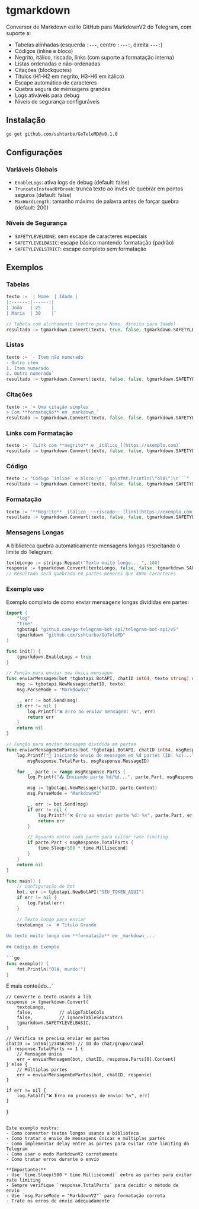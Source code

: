 # tgmarkdown

Conversor de Markdown estilo GitHub para MarkdownV2 do Telegram, com suporte a:

- Tabelas alinhadas (esquerda `:---`, centro `:---:`, direita `---:`)
- Códigos (inline e bloco)
- Negrito, itálico, riscado, links (com suporte a formatação interna)
- Listas ordenadas e não-ordenadas
- Citações (blockquotes)
- Títulos (H1-H2 em negrito, H3-H6 em itálico)
- Escape automático de caracteres
- Quebra segura de mensagens grandes
- Logs ativáveis para debug
- Níveis de segurança configuráveis

## Instalação

```bash
go get github.com/sshturbo/GoTeleMD@v0.1.0
```


## Configurações

### Variáveis Globais
- `EnableLogs`: ativa logs de debug (default: false)
- `TruncateInsteadOfBreak`: trunca texto ao invés de quebrar em pontos seguros (default: false)
- `MaxWordLength`: tamanho máximo de palavra antes de forçar quebra (default: 200)

### Níveis de Segurança
- `SAFETYLEVELNONE`: sem escape de caracteres especiais
- `SAFETYLEVELBASIC`: escape básico mantendo formatação (padrão)
- `SAFETYLEVELSTRICT`: escape completo sem formatação

## Exemplos

### Tabelas
```go
texto := `| Nome  | Idade |
|:------:|------:|
| João   | 25    |
| Maria  | 30    |`

// Tabela com alinhamento (centro para Nome, direita para Idade)
resultado := tgmarkdown.Convert(texto, true, false, tgmarkdown.SAFETYLEVELBASIC)
```

### Listas
```go
texto := `- Item não numerado
- Outro item
1. Item numerado
2. Outro numerado`
resultado := tgmarkdown.Convert(texto, false, false, tgmarkdown.SAFETYLEVELBASIC)
```

### Citações
```go
texto := `> Uma citação simples
> Com **formatação** em _markdown_`
resultado := tgmarkdown.Convert(texto, false, false, tgmarkdown.SAFETYLEVELBASIC)
```

### Links com Formatação
```go
texto := `[Link com **negrito** e _itálico_](https://exemplo.com)`
resultado := tgmarkdown.Convert(texto, false, false, tgmarkdown.SAFETYLEVELBASIC)
```

### Código
```go
texto := "Código `inline` e bloco:\n```go\nfmt.Println(\"olá\")\n```"
resultado := tgmarkdown.Convert(texto, false, false, tgmarkdown.SAFETYLEVELBASIC)
```

### Formatação
```go
texto := "**Negrito** _itálico_ ~~riscado~~ [link](https://exemplo.com)"
resultado := tgmarkdown.Convert(texto, false, false, tgmarkdown.SAFETYLEVELBASIC)
```

### Mensagens Longas
A biblioteca quebra automaticamente mensagens longas respeitando o limite do Telegram:

```go
textoLongo := strings.Repeat("Texto muito longo... ", 100)
response := tgmarkdown.Convert(textoLongo, false, false, tgmarkdown.SAFETYLEVELBASIC)
// Resultado será quebrado em partes menores que 4096 caracteres
```

### Exemplo uso
Exemplo completo de como enviar mensagens longas divididas em partes:

```go
import (
    "log"
    "time"
    tgbotapi "github.com/go-telegram-bot-api/telegram-bot-api/v5"
    tgmarkdown "github.com/sshturbo/GoTeleMD"
)

func init() {
	tgmarkdown.EnableLogs = true
}

// Função para enviar uma única mensagem
func enviarMensagem(bot *tgbotapi.BotAPI, chatID int64, texto string) error {
    msg := tgbotapi.NewMessage(chatID, texto)
    msg.ParseMode = "MarkdownV2"

    _, err := bot.Send(msg)
    if err != nil {
        log.Printf("❌ Erro ao enviar mensagem: %v", err)
        return err
    }
    return nil
}

// Função para enviar mensagem dividida em partes
func enviarMensagemEmPartes(bot *tgbotapi.BotAPI, chatID int64, msgResponse tgmarkdown.MessageResponse) error {
    log.Printf("📨 Iniciando envio de mensagem em %d partes (ID: %s)...",
        msgResponse.TotalParts, msgResponse.MessageID)

    for _, parte := range msgResponse.Parts {
        log.Printf("📤 Enviando parte %d/%d...", parte.Part, msgResponse.TotalParts)

        msg := tgbotapi.NewMessage(chatID, parte.Content)
        msg.ParseMode = "MarkdownV2"

        _, err := bot.Send(msg)
        if err != nil {
            log.Printf("❌ Erro ao enviar parte %d: %v", parte.Part, err)
            return err
        }

        // Aguarda entre cada parte para evitar rate limiting
        if parte.Part < msgResponse.TotalParts {
            time.Sleep(500 * time.Millisecond)
        }
    }
    return nil
}

func main() {
    // Configuração do bot
    bot, err := tgbotapi.NewBotAPI("SEU_TOKEN_AQUI")
    if err != nil {
        log.Fatal(err)
    }

    // Texto longo para enviar
    textoLongo := `# Título Grande
    
Um texto muito longo com **formatação** em _markdown_...
    
## Código de Exemplo
    
```go
func exemplo() {
    fmt.Println("Olá, mundo!")
}
```
    
E mais conteúdo...`

    // Converte o texto usando a lib
    response := tgmarkdown.Convert(
        textoLongo,
        false,          // alignTableCols
        false,          // ignoreTableSeparators
        tgmarkdown.SAFETYLEVELBASIC,
    )

    // Verifica se precisa enviar em partes
    chatID := int64(123456789) // ID do chat/grupo/canal
    if response.TotalParts <= 1 {
        // Mensagem única
        err = enviarMensagem(bot, chatID, response.Parts[0].Content)
    } else {
        // Múltiplas partes
        err = enviarMensagemEmPartes(bot, chatID, response)
    }

    if err != nil {
        log.Fatalf("❌ Erro no processo de envio: %v", err)
    }
}
```

Este exemplo mostra:
- Como converter textos longos usando a biblioteca
- Como tratar o envio de mensagens únicas e múltiplas partes
- Como implementar delay entre as partes para evitar rate limiting do Telegram
- Como usar o modo MarkdownV2 corretamente
- Como tratar erros durante o envio

**Importante:**
- Use `time.Sleep(500 * time.Millisecond)` entre as partes para evitar rate limiting
- Sempre verifique `response.TotalParts` para decidir o método de envio
- Use `msg.ParseMode = "MarkdownV2"` para formatação correta
- Trate os erros de envio adequadamente